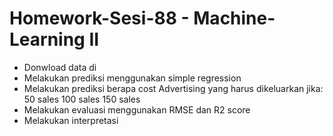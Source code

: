 # Homework-Sesi-88 - Machine-Learning II

* Donwload data di <a herf='https://www.econometrics.com/intro/SALES.txt'>
* Melakukan prediksi menggunakan simple regression
* Melakukan prediksi berapa cost Advertising yang harus dikeluarkan jika:
50 sales
100 sales
150 sales
* Melakukan evaluasi menggunakan RMSE dan R2 score
* Melakukan interpretasi
